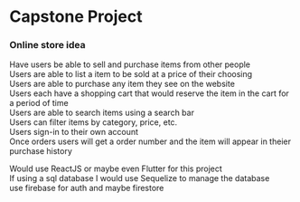 # Capstone Project

### Online store idea

Have users be able to sell and purchase items from other people\
Users are able to list a item to be sold at a price of their choosing\
Users are able to purchase any item they see on the website\
Users each have a shopping cart that would reserve the item in the cart for a period of time\
Users are able to search items using a search bar\
Users can filter items by category, price, etc.\
Users sign-in to their own account\
Once orders users will get a order number and the item will appear in theier purchase history

Would use ReactJS or maybe even Flutter for this project\
If using a sql database I would use Sequelize to manage the database\
use firebase for auth and maybe firestore
